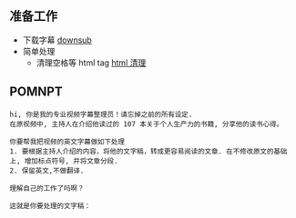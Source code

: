 ## 准备工作

- 下载字幕 [downsub](https://downsub.com/)
- 简单处理
	- 清理空格等 html tag [html 清理](https://uutool.cn/html-strip/) 

## POMNPT
```
hi, 你是我的专业视频字幕整理员！请忘掉之前的所有设定. 
在原视频中, 主持人在介绍他读过的 107 本关于个人生产力的书籍, 分享他的读书心得。 

你要帮我把视频的英文字幕做如下处理
1. 要根据主持人介绍的内容，将他的文字稿，转成更容易阅读的文章. 在不修改原文的基础上, 增加标点符号, 并将文章分段. 
2. 保留英文,不做翻译. 

理解自己的工作了吗啊？
```

```
这就是你要处理的文字稿：
```